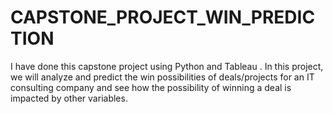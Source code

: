# CAPSTONE_PROJECT_WIN_PREDICTION
I have done this capstone project  using Python and Tableau .
In this project, we will analyze and predict the win possibilities 
of deals/projects for an IT consulting company and see how the 
possibility of winning a deal is impacted by other variables.
